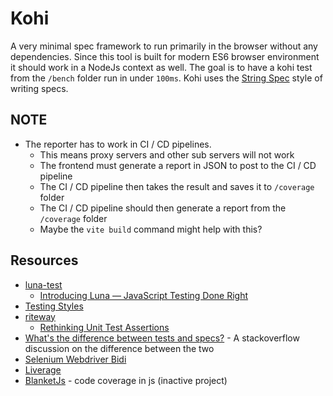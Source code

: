 # Kohi

A very minimal spec framework to run primarily in the browser without any dependencies. Since this tool is built for modern ES6 browser environment it should work in a NodeJs context as well. The goal is to have a kohi test from the `/bench` folder run in under `100ms`. Kohi uses the [String Spec](https://kotest.io/docs/framework/testing-styles.html#string-spec) style of writing specs.


## NOTE

- The reporter has to work in CI / CD pipelines. 
  - This means proxy servers and other sub servers will not work
  - The frontend must generate a report in JSON to post to the CI / CD pipeline
  - The CI / CD pipeline then takes the result and saves it to `/coverage` folder
  - The CI / CD pipeline should then generate a report from the `/coverage` folder
  - Maybe the `vite build` command might help with this?

## Resources

- [luna-test](https://www.npmjs.com/package/luna-testing)
  - [Introducing Luna — JavaScript Testing Done Right](https://itnext.io/introducing-luna-javascript-testing-done-right-437a738cc1ed)
- [Testing Styles](https://kotest.io/docs/framework/testing-styles.html)
- [riteway](https://github.com/paralleldrive/riteway)
  - [Rethinking Unit Test Assertions](https://medium.com/javascript-scene/rethinking-unit-test-assertions-55f59358253f)
- [What's the difference between tests and specs?](https://stackoverflow.com/questions/16802030/whats-the-difference-between-tests-and-specs) - A stackoverflow discussion on the difference between the two
- [Selenium Webdriver Bidi](https://github.com/lana-20/selenium-webdriver-bidi)
- [Liverage](https://github.com/bahmutov/liverage)
- [BlanketJs](https://github.com/alex-seville/blanket?tab=readme-ov-file) - code coverage in js (inactive project)

